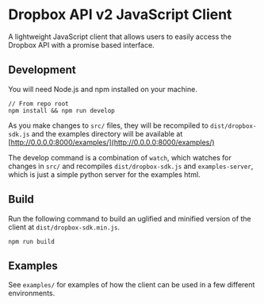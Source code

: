 # Dropbox API v2 JavaScript Client

A lightweight JavaScript client that allows users to easily access the Dropbox API with a promise based interface.

## Development
You will need Node.js and npm installed on your machine.
```
// From repo root
npm install && npm run develop
```
As you make changes to `src/` files, they will be recompiled to `dist/dropbox-sdk.js` and the examples directory will be available at [http://0.0.0.0:8000/examples/](http://0.0.0.0:8000/examples/)

The develop command is a combination of `watch`, which watches for changes in `src/` and recompiles `dist/dropbox-sdk.js` and `examples-server`, which is just a simple python server for the examples html.

## Build
Run the following command to build an uglified and minified version of the client at `dist/dropbox-sdk.min.js`.
```
npm run build
```

## Examples
See `examples/` for examples of how the client can be used in a few different environments.
